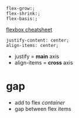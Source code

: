 ```
flex-grow:;
flex-shrink:;
flex-basis:; 
```
[flexbox cheatsheet](https://flexbox.malven.co/)

```
justify-content: center;
align-items: center;
```
- justify = **main** axis 
- align-items = **cross** axis

# gap
- add to flex *container*
- gap between flex items